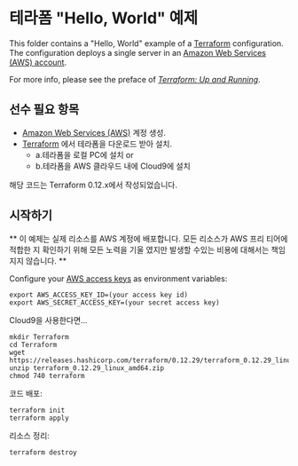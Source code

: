 # 테라폼 "Hello, World" 예제

This folder contains a "Hello, World" example of a [Terraform](https://www.terraform.io/) configuration. 
The configuration deploys a single server in an [Amazon Web Services (AWS) account](http://aws.amazon.com/). 

For more info, please see the preface of *[Terraform: Up and Running](http://www.terraformupandrunning.com)*.

## 선수 필요 항목

* [Amazon Web Services (AWS)](http://aws.amazon.com/) 계정 생성.
* [Terraform](https://www.terraform.io/) 에서 테라폼을 다운로드 받아 설치. 
    * a.테라폼을 로컬 PC에 설치 or
    * b.테라폼을 AWS 클라우드 내에 Cloud9에 설치

해당 코드는 Terraform 0.12.x에서 작성되었습니다.

## 시작하기

** 이 예제는 실제 리소스를 AWS 계정에 배포합니다. 모든 리소스가 AWS 프리 티어에 적합한 지 확인하기 위해 모든 노력을 기울 였지만 발생할 수있는 비용에 대해서는 책임지지 않습니다. ** 

Configure your [AWS access keys](http://docs.aws.amazon.com/general/latest/gr/aws-sec-cred-types.html#access-keys-and-secret-access-keys) as 
environment variables:

```
export AWS_ACCESS_KEY_ID=(your access key id)
export AWS_SECRET_ACCESS_KEY=(your secret access key)
```

Cloud9을 사용한다면...

```
mkdir Terraform
cd Terraform
wget https://releases.hashicorp.com/terraform/0.12.29/terraform_0.12.29_linux_amd64.zip
unzip terraform_0.12.29_linux_amd64.zip
chmod 740 terraform
```

코드 배포:

```
terraform init
terraform apply
```

리소스 정리:

```
terraform destroy
```